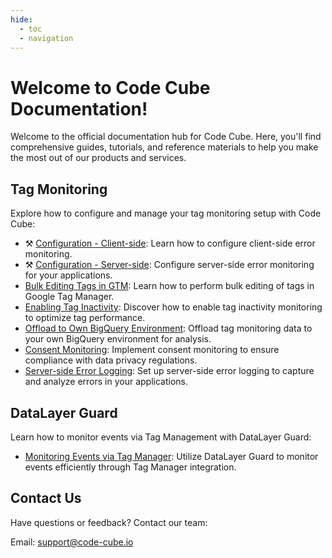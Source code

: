```yaml
---
hide:
  - toc
  - navigation
---
```



# Welcome to Code Cube Documentation!

Welcome to the official documentation hub for Code Cube. Here, you'll find comprehensive guides, tutorials, and reference materials to help you make the most out of our products and services.

## Tag Monitoring

Explore how to configure and manage your tag monitoring setup with Code Cube:

- ⚒️ [Configuration - Client-side](/tag-monitor/error-monitoring-client-side): Learn how to configure client-side error monitoring.
- ⚒️ [Configuration - Server-side](/tag-monitor/error-monitoring-server-side): Configure server-side error monitoring for your applications.
- [Bulk Editing Tags in GTM](/tag-monitor/tag-bulk-edit): Learn how to perform bulk editing of tags in Google Tag Manager.
- [Enabling Tag Inactivity](/tag-monitor/tag-inactivity): Discover how to enable tag inactivity monitoring to optimize tag performance.
- [Offload to Own BigQuery Environment](/tag-monitor/raw-offload-bigquery): Offload tag monitoring data to your own BigQuery environment for analysis.
- [Consent Monitoring](/tag-monitor/consent-monitoring): Implement consent monitoring to ensure compliance with data privacy regulations.
- [Server-side Error Logging](/tag-monitor/serverside-error-logging): Set up server-side error logging to capture and analyze errors in your applications.

## DataLayer Guard

Learn how to monitor events via Tag Management with DataLayer Guard:

- [Monitoring Events via Tag Manager](/datalayer-guard/events-tag-manager): Utilize DataLayer Guard to monitor events efficiently through Tag Manager integration.

## Contact Us

Have questions or feedback? Contact our team:

Email: support@code-cube.io


<!-- 

## Stay Updated

Stay informed about the latest updates, features, and announcements:

- [Blog](https://blog.code-cube.io)
- [Newsletter](https://code-cube.io/newsletter)

We're excited to have you onboard with Code Cube! Happy coding!-->
